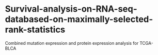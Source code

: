 # Survival-analysis-on-RNA-seq-databased-on-maximally-selected-rank-statistics
Combined mutation expression and protein expression analysis for TCGA-BLCA
